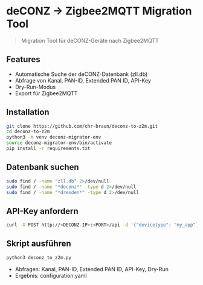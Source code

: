 
# deCONZ → Zigbee2MQTT Migration Tool

> Migration Tool für deCONZ-Geräte nach Zigbee2MQTT

## Features
- Automatische Suche der deCONZ-Datenbank (zll.db)
- Abfrage von Kanal, PAN-ID, Extended PAN ID, API-Key
- Dry-Run-Modus
- Export für Zigbee2MQTT

## Installation
```bash
git clone https://github.com/chr-braun/deconz-to-z2m.git
cd deconz-to-z2m
python3 -m venv deconz-migrator-env
source deconz-migrator-env/bin/activate
pip install -r requirements.txt
```

## Datenbank suchen
```bash
sudo find / -name "zll.db" 2>/dev/null
sudo find / -name "*deconz*" -type d 2>/dev/null
sudo find / -name "*dresden*" -type d 2>/dev/null
```

## API-Key anfordern
```bash
curl -X POST http://<DECONZ-IP>:<PORT>/api -d '{"devicetype": "my_app"}'
```

## Skript ausführen
```bash
python3 deconz_to_z2m.py
```

- Abfragen: Kanal, PAN-ID, Extended PAN ID, API-Key, Dry-Run
- Ergebnis: configuration.yaml
